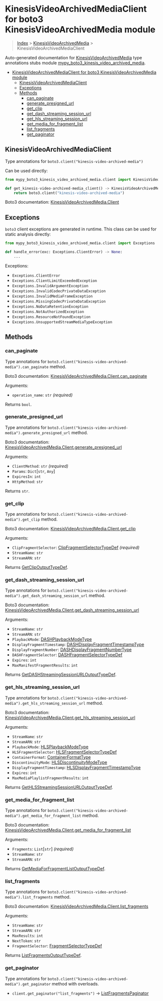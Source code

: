# KinesisVideoArchivedMediaClient for boto3 KinesisVideoArchivedMedia module

> [Index](..) > [KinesisVideoArchivedMedia](.) >
> KinesisVideoArchivedMediaClient

Auto-generated documentation for
[KinesisVideoArchivedMedia](https://boto3.amazonaws.com/v1/documentation/api/1.17.71/reference/services/kinesis-video-archived-media.html#KinesisVideoArchivedMedia)
type annotations stubs module
[mypy_boto3_kinesis_video_archived_media](https://pypi.org/project/mypy-boto3-kinesis-video-archived-media/).

- [KinesisVideoArchivedMediaClient for boto3 KinesisVideoArchivedMedia module](#kinesisvideoarchivedmediaclient-for-boto3-kinesisvideoarchivedmedia-module)
  - [KinesisVideoArchivedMediaClient](#kinesisvideoarchivedmediaclient)
  - [Exceptions](#exceptions)
  - [Methods](#methods)
    - [can_paginate](#can_paginate)
    - [generate_presigned_url](#generate_presigned_url)
    - [get_clip](#get_clip)
    - [get_dash_streaming_session_url](#get_dash_streaming_session_url)
    - [get_hls_streaming_session_url](#get_hls_streaming_session_url)
    - [get_media_for_fragment_list](#get_media_for_fragment_list)
    - [list_fragments](#list_fragments)
    - [get_paginator](#get_paginator)

## KinesisVideoArchivedMediaClient

Type annotations for `boto3.client("kinesis-video-archived-media")`

Can be used directly:

```python
from mypy_boto3_kinesis_video_archived_media.client import KinesisVideoArchivedMediaClient

def get_kinesis-video-archived-media_client() -> KinesisVideoArchivedMediaClient:
    return boto3.client("kinesis-video-archived-media")
```

Boto3 documentation:
[KinesisVideoArchivedMedia.Client](https://boto3.amazonaws.com/v1/documentation/api/1.17.71/reference/services/kinesis-video-archived-media.html#KinesisVideoArchivedMedia.Client)

## Exceptions

`boto3` client exceptions are generated in runtime. This class can be used for
static analysis directly:

```python
from mypy_boto3_kinesis_video_archived_media.client import Exceptions

def handle_error(exc: Exceptions.ClientError) -> None:
    ...
```

Exceptions:

- `Exceptions.ClientError`
- `Exceptions.ClientLimitExceededException`
- `Exceptions.InvalidArgumentException`
- `Exceptions.InvalidCodecPrivateDataException`
- `Exceptions.InvalidMediaFrameException`
- `Exceptions.MissingCodecPrivateDataException`
- `Exceptions.NoDataRetentionException`
- `Exceptions.NotAuthorizedException`
- `Exceptions.ResourceNotFoundException`
- `Exceptions.UnsupportedStreamMediaTypeException`

## Methods

### can_paginate

Type annotations for
`boto3.client("kinesis-video-archived-media").can_paginate` method.

Boto3 documentation:
[KinesisVideoArchivedMedia.Client.can_paginate](https://boto3.amazonaws.com/v1/documentation/api/1.17.71/reference/services/kinesis-video-archived-media.html#KinesisVideoArchivedMedia.Client.can_paginate)

Arguments:

- `operation_name`: `str` *(required)*

Returns `bool`.

### generate_presigned_url

Type annotations for
`boto3.client("kinesis-video-archived-media").generate_presigned_url` method.

Boto3 documentation:
[KinesisVideoArchivedMedia.Client.generate_presigned_url](https://boto3.amazonaws.com/v1/documentation/api/1.17.71/reference/services/kinesis-video-archived-media.html#KinesisVideoArchivedMedia.Client.generate_presigned_url)

Arguments:

- `ClientMethod`: `str` *(required)*
- `Params`: `Dict`\[`str`, `Any`\]
- `ExpiresIn`: `int`
- `HttpMethod`: `str`

Returns `str`.

### get_clip

Type annotations for `boto3.client("kinesis-video-archived-media").get_clip`
method.

Boto3 documentation:
[KinesisVideoArchivedMedia.Client.get_clip](https://boto3.amazonaws.com/v1/documentation/api/1.17.71/reference/services/kinesis-video-archived-media.html#KinesisVideoArchivedMedia.Client.get_clip)

Arguments:

- `ClipFragmentSelector`:
  [ClipFragmentSelectorTypeDef](./type_defs.md#clipfragmentselectortypedef)
  *(required)*
- `StreamName`: `str`
- `StreamARN`: `str`

Returns [GetClipOutputTypeDef](./type_defs.md#getclipoutputtypedef).

### get_dash_streaming_session_url

Type annotations for
`boto3.client("kinesis-video-archived-media").get_dash_streaming_session_url`
method.

Boto3 documentation:
[KinesisVideoArchivedMedia.Client.get_dash_streaming_session_url](https://boto3.amazonaws.com/v1/documentation/api/1.17.71/reference/services/kinesis-video-archived-media.html#KinesisVideoArchivedMedia.Client.get_dash_streaming_session_url)

Arguments:

- `StreamName`: `str`
- `StreamARN`: `str`
- `PlaybackMode`: [DASHPlaybackModeType](./literals.md#dashplaybackmodetype)
- `DisplayFragmentTimestamp`:
  [DASHDisplayFragmentTimestampType](./literals.md#dashdisplayfragmenttimestamptype)
- `DisplayFragmentNumber`:
  [DASHDisplayFragmentNumberType](./literals.md#dashdisplayfragmentnumbertype)
- `DASHFragmentSelector`:
  [DASHFragmentSelectorTypeDef](./type_defs.md#dashfragmentselectortypedef)
- `Expires`: `int`
- `MaxManifestFragmentResults`: `int`

Returns
[GetDASHStreamingSessionURLOutputTypeDef](./type_defs.md#getdashstreamingsessionurloutputtypedef).

### get_hls_streaming_session_url

Type annotations for
`boto3.client("kinesis-video-archived-media").get_hls_streaming_session_url`
method.

Boto3 documentation:
[KinesisVideoArchivedMedia.Client.get_hls_streaming_session_url](https://boto3.amazonaws.com/v1/documentation/api/1.17.71/reference/services/kinesis-video-archived-media.html#KinesisVideoArchivedMedia.Client.get_hls_streaming_session_url)

Arguments:

- `StreamName`: `str`
- `StreamARN`: `str`
- `PlaybackMode`: [HLSPlaybackModeType](./literals.md#hlsplaybackmodetype)
- `HLSFragmentSelector`:
  [HLSFragmentSelectorTypeDef](./type_defs.md#hlsfragmentselectortypedef)
- `ContainerFormat`: [ContainerFormatType](./literals.md#containerformattype)
- `DiscontinuityMode`:
  [HLSDiscontinuityModeType](./literals.md#hlsdiscontinuitymodetype)
- `DisplayFragmentTimestamp`:
  [HLSDisplayFragmentTimestampType](./literals.md#hlsdisplayfragmenttimestamptype)
- `Expires`: `int`
- `MaxMediaPlaylistFragmentResults`: `int`

Returns
[GetHLSStreamingSessionURLOutputTypeDef](./type_defs.md#gethlsstreamingsessionurloutputtypedef).

### get_media_for_fragment_list

Type annotations for
`boto3.client("kinesis-video-archived-media").get_media_for_fragment_list`
method.

Boto3 documentation:
[KinesisVideoArchivedMedia.Client.get_media_for_fragment_list](https://boto3.amazonaws.com/v1/documentation/api/1.17.71/reference/services/kinesis-video-archived-media.html#KinesisVideoArchivedMedia.Client.get_media_for_fragment_list)

Arguments:

- `Fragments`: `List`\[`str`\] *(required)*
- `StreamName`: `str`
- `StreamARN`: `str`

Returns
[GetMediaForFragmentListOutputTypeDef](./type_defs.md#getmediaforfragmentlistoutputtypedef).

### list_fragments

Type annotations for
`boto3.client("kinesis-video-archived-media").list_fragments` method.

Boto3 documentation:
[KinesisVideoArchivedMedia.Client.list_fragments](https://boto3.amazonaws.com/v1/documentation/api/1.17.71/reference/services/kinesis-video-archived-media.html#KinesisVideoArchivedMedia.Client.list_fragments)

Arguments:

- `StreamName`: `str`
- `StreamARN`: `str`
- `MaxResults`: `int`
- `NextToken`: `str`
- `FragmentSelector`:
  [FragmentSelectorTypeDef](./type_defs.md#fragmentselectortypedef)

Returns
[ListFragmentsOutputTypeDef](./type_defs.md#listfragmentsoutputtypedef).

### get_paginator

Type annotations for
`boto3.client("kinesis-video-archived-media").get_paginator` method with
overloads.

- `client.get_paginator("list_fragments")` ->
  [ListFragmentsPaginator](./paginators.md#listfragmentspaginator)
